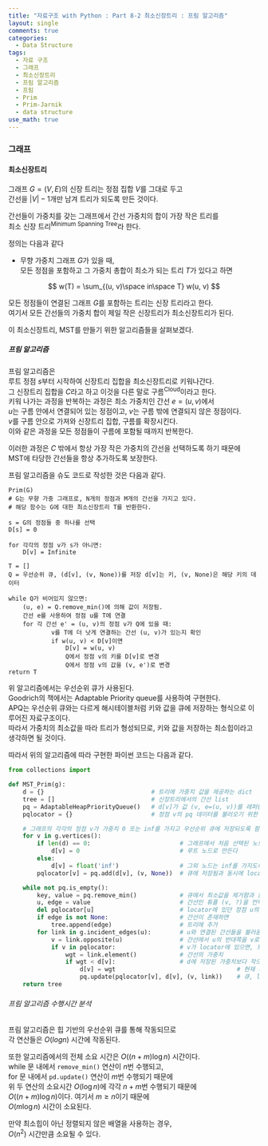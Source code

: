 ```yaml
---
title: "자료구조 with Python : Part 8-2 최소신장트리 : 프림 알고리즘"
layout: single
comments: true
categories:
  - Data Structure
tags:
  - 자료 구조
  - 그래프
  - 최소신장트리
  - 프림 알고리즘
  - 프림
  - Prim
  - Prim-Jarnik
  - data structure
use_math: true
---
```


### 그래프

#### 최소신장트리

그래프 $G=(V, E)$의 신장 트리는 정점 집합 $V$를 그대로 두고  
간선을 $|V|-1$개만 남겨 트리가 되도록 만든 것이다.

간선들이 가중치를 갖는 그래프에서 간선 가중치의 합이 가장 작은 트리를  
최소 신장 트리<sup>Minimum Spanning Tree</sup>라 한다.

정의는 다음과 같다  
* 무향 가중치 그래프 $G$가 있을 때,  
  모든 정점을 포함하고 그 가중치 총합이 최소가 되는 트리 $T$가 있다고 하면

$$ w(T) = \sum_{(u, v)\space in\space T} w(u, v) $$

모든 정점들이 연결된 그래프 $G$를 포함하는 트리는 신장 트리라고 한다.  
여기서 모든 간선들의 가중치 합이 제일 작은 신장트리가 최소신장트리가 된다.

이 최소신장트리, MST를 만들기 위한 알고리즘들을 살펴보겠다.

##### 프림 알고리즘

프림 알고리즘은  
루트 정점 $s$부터 시작하여 신장트리 집합을 최소신장트리로 키워나간다.  
그 신장트리 집합을 $C$라고 하고 이것을 다른 말로 구름<sup>Cloud</sup>이라고 한다.  
키워 나가는 과정을 반복하는 과정은 최소 가중치인 간선 $e = (u, v)$에서  
$u$는 구름 안에서 연결되어 있는 정점이고, $v$는 구름 밖에 연결되지 않은 정점이다.  
$v$를 구름 안으로 가져와 신장트리 집합, 구름를 확장시킨다.  
이와 같은 과정을 모든 정점들이 구름에 포함될 때까지 반복한다.  

이러한 과정은 $C$ 밖에서 항상 가장 작은 가중치의 간선을 선택하도록 하기 때문에  
MST에 타당한 간선들을 항상 추가하도록 보장한다.

프림 알고리즘을 슈도 코드로 작성한 것은 다음과 같다.
```
Prim(G)
# G는 무향 가중 그래프로, N개의 정점과 M개의 간선을 가지고 있다.
# 해당 함수는 G에 대한 최소신장트리 T를 반환한다.

s = G의 정점들 중 하나를 선택
D[s] = 0

for 각각의 정점 v가 s가 아니면:
    D[v] = Infinite

T = []
Q = 우선순위 큐, (d[v], (v, None))를 저장 d[v]는 키, (v, None)은 해당 키의 데이터

while Q가 비어있지 않으면:
    (u, e) = Q.remove_min()에 의해 값이 저장됨.
    간선 e를 사용하여 정점 u를 T에 연결
    for 각 간선 e' = (u, v)의 정점 v가 Q에 있을 때:
            v를 T에 더 낫게 연결하는 간선 (u, v)가 있는지 확인
            if w(u, v) < D[v]이면
                D[v] = w(u, v)
                Q에서 정점 v의 키를 D[v]로 변경
                Q에서 정점 v의 값을 (v, e')로 변경
return T
```

위 알고리즘에서는 우선순위 큐가 사용된다.  
Goodrich의 책에서는 Adaptable Priority queue를 사용하여 구현한다.  
APQ는 우선순위 큐와는 다르게 해시테이블처럼 키와 값을 큐에 저장하는 형식으로 이루어진 자료구조이다.  
따라서 가중치의 최소값을 따라 트리가 형성되므로, 키와 값을 저장하는 최소힙이라고 생각하면 될 것이다.  

따라서 위의 알고리즘에 따라 구현한 파이썬 코드는 다음과 같다.
```python
from collections import

def MST_Prim(g):
    d = {}                              # 트리에 가중치 값을 제공하는 dict
    tree = []                           # 신장트리에서의 간선 list
    pq = AdaptableHeapPriorityQueue()   # d[v]가 값 (v, e=(u, v))를 레퍼런스하게 하는 최소힙
    pqlocator = {}                      # 정점 v의 pq 데이터를 불러오기 위한 키값의 역할

    # 그래프의 각각의 정점 v가 가중치 0 또는 inf를 가지고 우선순위 큐에 저장되도록 함.
    for v in g.vertices():
        if len(d) == 0:                         # 그래프에서 처음 선택된 노드를
            d[v] = 0                            # 루트 노드로 만든다
        else:
            d[v] = float('inf')                 # 그외 노드는 inf를 가지도록 함.
        pqlocator[v] = pq.add(d[v], (v, None))  # 큐에 저장됨과 동시에 locator에도 저장

    while not pq.is_empty():
        key, value = pq.remove_min()            # 큐에서 최소값을 제거함과 동시에 키, 값 반환
        u, edge = value                         # 간선인 튜플 (v, ?)을 언팩
        del pqlocator[u]                        # locator에 있던 정점 u의 값 삭제
        if edge is not None:                    # 간선이 존재하면
            tree.append(edge)                   # 트리에 추가
        for link in g.incident_edges(u):        # u와 연결된 간선들을 불러옴
            v = link.opposite(u)                # 간선에서 u의 반대쪽을 v로 저장
            if v in pqlocator:                  # v가 locator에 있으면, 트리에는 없음
                wgt = link.element()            # 간선의 가중치
                if wgt < d[v]:                  # d에 저장된 가중치보다 작으면
                    d[v] = wgt                                  # 현재 가중치를 d[v]에 저장
                    pq.update(pqlocator[v], d[v], (v, link))    # 큐, locator 정보 업데이트
    return tree
```

###### 프림 알고리즘 수행시간 분석

프림 알고리즘은 힙 기반의 우선순위 큐를 통해 작동되므로  
각 연산들은 $O(log n)$ 시간에 작동된다.  

또한 알고리즘에서의 전체 소요 시간은 $O((n + m) \log n)$ 시간이다.  
while 문 내에서 `remove_min()` 연산이 $n$번 수행되고,  
for 문 내에서 `pd.update()` 연산이 $m$번 수행되기 때문에  
위 두 연산의 소요시간 $O(\log n)$에 각각 $n + m$번 수행되기 때문에  
$O((n + m)\log n)$이다. 여기서 $m \ge n$이기 때문에  
$O(m \log n)$ 시간이 소요된다.  

만약 최소힙이 아닌 정렬되지 않은 배열을 사용하는 경우,  
$O(n^2)$ 시간만큼 소요될 수 있다.  

